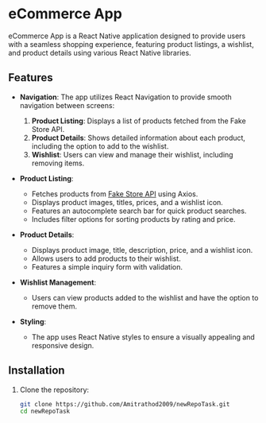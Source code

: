 # eCommerce App

eCommerce App is a React Native application designed to provide users with a seamless shopping experience, featuring product listings, a wishlist, and product details using various React Native libraries.

## Features

- **Navigation**: The app utilizes React Navigation to provide smooth navigation between screens:
  1. **Product Listing**: Displays a list of products fetched from the Fake Store API.
  2. **Product Details**: Shows detailed information about each product, including the option to add to the wishlist.
  3. **Wishlist**: Users can view and manage their wishlist, including removing items.

- **Product Listing**:
  - Fetches products from [Fake Store API](https://fakestoreapi.com/products) using Axios.
  - Displays product images, titles, prices, and a wishlist icon.
  - Features an autocomplete search bar for quick product searches.
  - Includes filter options for sorting products by rating and price.

- **Product Details**:
  - Displays product image, title, description, price, and a wishlist icon.
  - Allows users to add products to their wishlist.
  - Features a simple inquiry form with validation.

- **Wishlist Management**:
  - Users can view products added to the wishlist and have the option to remove them.

- **Styling**:
  - The app uses React Native styles to ensure a visually appealing and responsive design.

## Installation

1. Clone the repository:
   ```bash
   git clone https://github.com/Amitrathod2009/newRepoTask.git 
   cd newRepoTask
